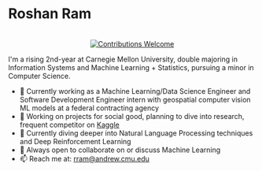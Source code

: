 # Roshan Ram 



<p align="center">
<br/><a href="#contributing"><img alt="Contributions Welcome" src="https://img.shields.io/badge/contributions-welcome-brightgreen?style=for-the-badge&labelColor=black&logo=github"></a> 
</p>
 
I'm a rising 2nd-year at Carnegie Mellon University, double majoring in Information Systems and Machine Learning + Statistics, pursuing a minor in Computer Science. 


- 🔭 Currently working as a Machine Learning/Data Science Engineer and Software Development Engineer intern with geospatial computer vision ML models at a federal contracting agency
- 🔭 Working on projects for social good, planning to dive into research, frequent competitor on [Kaggle](http://www.kaggle.com/roshanr11)
- 🌱 Currently diving deeper into Natural Language Processing techniques and Deep Reinforcement Learning
- 💬 Always open to collaborate on or discuss Machine Learning
- 📫 Reach me at: rram@andrew.cmu.edu
